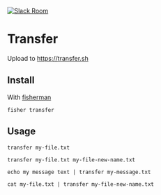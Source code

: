 [slack-link]: https://fisherman-wharf.herokuapp.com
[slack-badge]: https://fisherman-wharf.herokuapp.com/badge.svg
[fisherman]: https://github.com/fisherman/fisherman

[![Slack Room][slack-badge]][slack-link]

# Transfer

Upload to <https://transfer.sh>

## Install

With [fisherman]

```
fisher transfer
```

## Usage

```fish
transfer my-file.txt
```

```fish
transfer my-file.txt my-file-new-name.txt
```

```fish
echo my message text | transfer my-message.txt
```

```fish
cat my-file.txt | transfer my-file-new-name.txt
```
